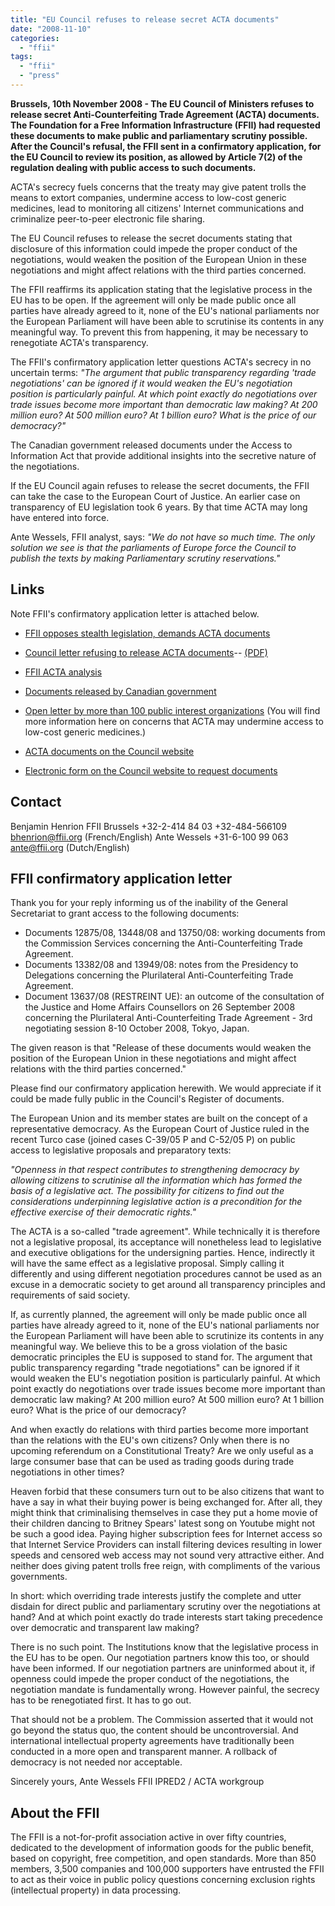```yaml
---
title: "EU Council refuses to release secret ACTA documents"
date: "2008-11-10"
categories: 
  - "ffii"
tags: 
  - "ffii"
  - "press"
---
```


**Brussels, 10th November 2008 - The EU Council of Ministers refuses to release secret Anti-Counterfeiting Trade Agreement (ACTA) documents. The Foundation for a Free Information Infrastructure (FFII) had requested these documents to make public and parliamentary scrutiny possible. After the Council's refusal, the FFII sent in a confirmatory application, for the EU Council to review its position, as allowed by Article 7(2) of the regulation dealing with public access to such documents.**

ACTA's secrecy fuels concerns that the treaty may give patent trolls the means to extort companies, undermine access to low-cost generic medicines, lead to monitoring all citizens' Internet communications and criminalize peer-to-peer electronic file sharing.

The EU Council refuses to release the secret documents stating that disclosure of this information could impede the proper conduct of the negotiations, would weaken the position of the European Union in these negotiations and might affect relations with the third parties concerned.

The FFII reaffirms its application stating that the legislative process in the EU has to be open. If the agreement will only be made public once all parties have already agreed to it, none of the EU's national parliaments nor the European Parliament will have been able to scrutinise its contents in any meaningful way. To prevent this from happening, it may be necessary to renegotiate ACTA's transparency.

The FFII's confirmatory application letter questions ACTA's secrecy in no uncertain terms: _"The argument that public transparency regarding 'trade negotiations' can be ignored if it would weaken the EU's negotiation position is particularly painful. At which point exactly do negotiations over trade issues become more important than democratic law making? At 200 million euro? At 500 million euro? At 1 billion euro? What is the price of our democracy?"_

The Canadian government released documents under the Access to Information Act that provide additional insights into the secretive nature of the negotiations.

If the EU Council again refuses to release the secret documents, the FFII can take the case to the European Court of Justice. An earlier case on transparency of EU legislation took 6 years. By that time ACTA may long have entered into force.

Ante Wessels, FFII analyst, says: _"We do not have so much time. The only solution we see is that the parliaments of Europe force the Council to publish the texts by making Parliamentary scrutiny reservations."_

## Links

Note FFII's confirmatory application letter is attached below.

- [FFII opposes stealth legislation, demands ACTA documents](http://press.ffii.org/Press_releases/FFII_opposes_stealth_legislation%2C_demands_ACTA_documents)
    
- [Council letter refusing to release ACTA documents](http://action.ffii.org/acta/Analysis?action=AttachFile&do=get&target=08-1835en.wes.ws-jj.doc)\-- [(PDF)](http://action.ffii.org/acta/Analysis?action=AttachFile&do=get&target=08-1835en.wes.ws-jj.pdf)
    
- [FFII ACTA analysis](http://action.ffii.org/acta/Analysis)
    
- [Documents released by Canadian government](http://www.michaelgeist.ca/component/option,com_docman/task,doc_download/gid,21/)
    
- [Open letter by more than 100 public interest organizations](http://www.essentialaction.org/access/index.php?/archives/173-Secret-Counterfeiting-Treaty-Public-Must-be-Made-Public,-Global-Organizations-Say.html) (You will find more information here on concerns that ACTA may undermine access to low-cost generic medicines.)
    
- [ACTA documents on the Council website](http://register.consilium.europa.eu/servlet/driver?page=Result&lang=EN&typ=Advanced&cmsid=639&ff_COTE_DOCUMENT=&ff_COTE_DOSSIER_INST=&ff_TITRE=anti-counterfeiting+trade+agreement&ff_FT_TEXT=&ff_SOUS_COTE_MATIERE=&dd_DATE_DOCUMENT=&dd_DATE_REUNION=&dd_FT_DATE=&fc=REGAISEN&srm=25&md=100&ssf=)
    
- [Electronic form on the Council website to request documents](http://register.consilium.europa.eu/servlet/jsp/MailAccessPrivacy.jsp?&lang=EN&cmsid=928)
    

## Contact

Benjamin Henrion FFII Brussels +32-2-414 84 03 +32-484-566109 [bhenrion@ffii.org](mailto:bhenrion@ffii.org) (French/English) Ante Wessels +31-6-100 99 063 [ante@ffii.org](mailto:ante@ffii.org) (Dutch/English)

## FFII confirmatory application letter

Thank you for your reply informing us of the inability of the General Secretariat to grant access to the following documents:

- Documents 12875/08, 13448/08 and 13750/08: working documents from the Commission Services concerning the Anti-Counterfeiting Trade Agreement.
- Documents 13382/08 and 13949/08: notes from the Presidency to Delegations concerning the Plurilateral Anti-Counterfeiting Trade Agreement.
- Document 13637/08 (RESTREINT UE): an outcome of the consultation of the Justice and Home Affairs Counsellors on 26 September 2008 concerning the Plurilateral Anti-Counterfeiting Trade Agreement - 3rd negotiating session 8-10 October 2008, Tokyo, Japan.

The given reason is that "Release of these documents would weaken the position of the European Union in these negotiations and might affect relations with the third parties concerned."

Please find our confirmatory application herewith. We would appreciate if it could be made fully public in the Council's Register of documents.

The European Union and its member states are built on the concept of a representative democracy. As the European Court of Justice ruled in the recent Turco case (joined cases C-39/05 P and C-52/05 P) on public access to legislative proposals and preparatory texts:

_"Openness in that respect contributes to strengthening democracy by allowing citizens to scrutinise all the information which has formed the basis of a legislative act. The possibility for citizens to find out the considerations underpinning legislative action is a precondition for the effective exercise of their democratic rights."_

The ACTA is a so-called "trade agreement". While technically it is therefore not a legislative proposal, its acceptance will nonetheless lead to legislative and executive obligations for the undersigning parties. Hence, indirectly it will have the same effect as a legislative proposal. Simply calling it differently and using different negotiation procedures cannot be used as an excuse in a democratic society to get around all transparency principles and requirements of said society.

If, as currently planned, the agreement will only be made public once all parties have already agreed to it, none of the EU's national parliaments nor the European Parliament will have been able to scrutinize its contents in any meaningful way. We believe this to be a gross violation of the basic democratic principles the EU is supposed to stand for. The argument that public transparency regarding "trade negotiations" can be ignored if it would weaken the EU's negotiation position is particularly painful. At which point exactly do negotiations over trade issues become more important than democratic law making? At 200 million euro? At 500 million euro? At 1 billion euro? What is the price of our democracy?

And when exactly do relations with third parties become more important than the relations with the EU's own citizens? Only when there is no upcoming referendum on a Constitutional Treaty? Are we only useful as a large consumer base that can be used as trading goods during trade negotiations in other times?

Heaven forbid that these consumers turn out to be also citizens that want to have a say in what their buying power is being exchanged for. After all, they might think that criminalising themselves in case they put a home movie of their children dancing to Britney Spears' latest song on Youtube might not be such a good idea. Paying higher subscription fees for Internet access so that Internet Service Providers can install filtering devices resulting in lower speeds and censored web access may not sound very attractive either. And neither does giving patent trolls free reign, with compliments of the various governments.

In short: which overriding trade interests justify the complete and utter disdain for direct public and parliamentary scrutiny over the negotiations at hand? And at which point exactly do trade interests start taking precedence over democratic and transparent law making?

There is no such point. The Institutions know that the legislative process in the EU has to be open. Our negotiation partners know this too, or should have been informed. If our negotiation partners are uninformed about it, if openness could impede the proper conduct of the negotiations, the negotiation mandate is fundamentally wrong. However painful, the secrecy has to be renegotiated first. It has to go out.

That should not be a problem. The Commission asserted that it would not go beyond the status quo, the content should be uncontroversial. And international intellectual property agreements have traditionally been conducted in a more open and transparent manner. A rollback of democracy is not needed nor acceptable.

Sincerely yours, Ante Wessels FFII IPRED2 / ACTA workgroup

## About the FFII

The FFII is a not-for-profit association active in over fifty countries, dedicated to the development of information goods for the public benefit, based on copyright, free competition, and open standards. More than 850 members, 3,500 companies and 100,000 supporters have entrusted the FFII to act as their voice in public policy questions concerning exclusion rights (intellectual property) in data processing.
